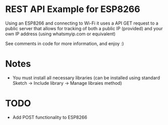 # REST API Example for ESP8266

Using an ESP8266 and connecting to Wi-Fi it uses a API GET request to a public server that allows for tracking of both a public IP (provided) and your own IP address (using whatsmyip.com or equivalent)

See comments in code for more information, and enjoy :)

# Notes
- You must install all necessary libraries (can be installed using standard Sketch -> Include library -> Manage libraies method) 

# TODO
- Add POST functionality to ESP8266
